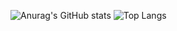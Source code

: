 ![Anurag's GitHub stats](https://github-readme-stats.vercel.app/api?username=siloneco&show_icons=true&theme=tokyonight)
![Top Langs](https://github-readme-stats.vercel.app/api/top-langs/?username=siloneco&theme=tokyonight&langs_count=3)
